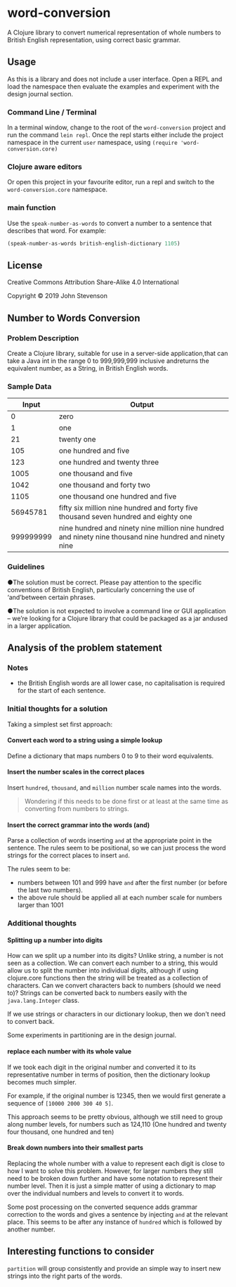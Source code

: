 # word-conversion

A Clojure library to convert numerical representation of whole numbers to British English representation, using correct basic grammar.


## Usage

As this is a library and does not include a user interface.  Open a REPL and load the namespace then evaluate the examples and experiment with the design journal section.

### Command Line / Terminal
In a terminal window, change to the root of the `word-conversion` project and run the command `lein repl`.  Once the repl starts either include the project namespace in the current `user` namespace, using `(require 'word-conversion.core)`

### Clojure aware editors
Or open this project in your favourite editor, run a repl and switch to the `word-conversion.core` namespace.

### main function

Use the `speak-number-as-words` to convert a number to a sentence that describes that word.  For example:

```clojure
(speak-number-as-words british-english-dictionary 1105)

```

## License

Creative Commons Attribution Share-Alike 4.0 International

Copyright © 2019 John Stevenson


## Number to Words Conversion

### Problem Description
Create a Clojure library, suitable for use in a server-side application,that can take a Java int in the range 0 to 999,999,999 inclusive andreturns the equivalent number, as a String, in British English words.

### Sample Data

|     Input | Output                                                                                                   |
|-----------|----------------------------------------------------------------------------------------------------------|
|         0 | zero                                                                                                     |
|         1 | one                                                                                                      |
|        21 | twenty  one                                                                                              |
|       105 | one hundred  and five                                                                                    |
|       123 | one hundred and twenty three                                                                             |
|      1005 | one thousand and five                                                                                    |
|      1042 | one thousand and forty two                                                                               |
|      1105 | one thousand one hundred and five                                                                        |
|  56945781 | fifty six million nine hundred and forty five thousand seven hundred and eighty one                      |
| 999999999 | nine hundred and ninety  nine million nine hundred and ninety nine thousand nine hundred and ninety nine |


### Guidelines

●The solution must be correct.
Please pay attention to the specific conventions of British English, particularly concerning the use of ‘and’between certain phrases.

●The solution is not expected to involve a command line or GUI application
– we’re looking for a Clojure library that could be packaged as a jar andused in a larger application.


## Analysis of the problem statement

### Notes
* the British English words are all lower case, no capitalisation is required for the start of each sentence.


### Initial thoughts for a solution

Taking a simplest set first approach:

#### Convert each word to a string using a simple lookup

Define a dictionary that maps numbers 0 to 9 to their word equivalents.


#### Insert the number scales in the correct places

Insert `hundred`, `thousand`, and `million` number scale names into the words.

> Wondering if this needs to be done first or at least at the same time as converting from numbers to strings.


#### Insert the correct grammar into the words (and)

Parse a collection of words inserting `and` at the appropriate point in the sentence.  The rules seem to be positional, so we can just process the word strings for the correct places to insert `and`.

The rules seem to be:
- numbers between 101 and 999 have `and` after the first number (or before the last two numbers).
- the above rule should be applied all at each number scale for numbers larger than 1001


### Additional thoughts ###

#### Splitting up a number into digits ####

How can we split up a number into its digits?  Unlike string, a number is not seen as a collection.  We can convert each number to a string, this would allow us to split the number into individual digits, although if using clojure.core functions then the string will be treated as a collection of characters.  Can we convert characters back to numbers (should we need to)?  Strings can be converted back to numbers easily with the `java.lang.Integer` class.

If we use strings or characters in our dictionary lookup, then we don't need to convert back.

Some experiments in partitioning are in the design journal.


#### replace each number with its whole value ####

If we took each digit in the original number and converted it to its representative number in terms of position, then the dictionary lookup becomes much simpler.

For example, if the original number is 12345, then we would first generate a sequence of `[10000 2000 300 40 5]`.

This approach seems to be pretty obvious, although we still need to group along number levels, for numbers such as 124,110 (One hundred and twenty four thousand, one hundred and ten)


#### Break down numbers into their smallest parts

Replacing the whole number with a value to represent each digit is close to how I want to solve this problem.  However, for larger numbers they still need to be broken down further and have some notation to represent their number level.  Then it is just a simple matter of using a dictionary to map over the individual numbers and levels to convert it to words.

Some post processing on the converted sequence adds grammar correction to the words and gives a sentence by injecting `and` at the relevant place.  This seems to be after any instance of `hundred` which is followed by another number.


## Interesting functions to consider

`partition` will group consistently and provide an simple way to insert new strings into the right parts of the words.
